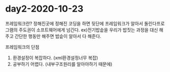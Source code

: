 # day2-2020-10-23


프레임워크란?
정해진곳에 정해진 코딩을 하면 뒷단에 프레임워크가 알아서 돌린다프로그램의 주도권이 소프트웨어에게 넘긴다.
ex)전기밥솥을 우리가 밥짓는 과정을 대신 해주고 간단한 행동만 해주면 밥솥이 알아서 다 해준다.

프레임워크의 단점
1. 환경설정이 복잡하다. (xml환경설정너무 복잡)
2. 공부하기 어렵다. (내부구조원리를 알아야하기 때문에)


